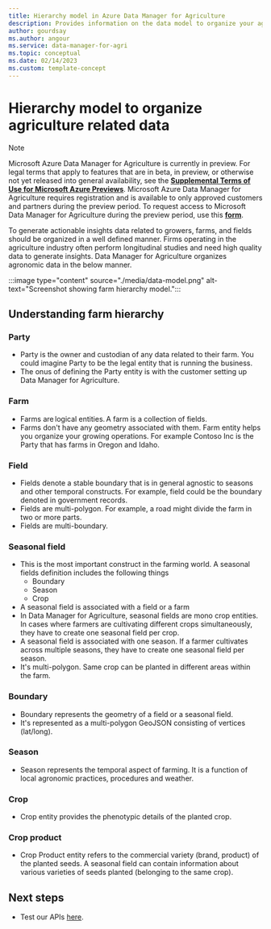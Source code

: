 ```yaml
---
title: Hierarchy model in Azure Data Manager for Agriculture 
description: Provides information on the data model to organize your agriculture data. 
author: gourdsay
ms.author: angour
ms.service: data-manager-for-agri
ms.topic: conceptual
ms.date: 02/14/2023
ms.custom: template-concept
---
```


# Hierarchy model to organize agriculture related data

> [!NOTE]
> Microsoft Azure Data Manager for Agriculture is currently in preview. For legal terms that apply to features that are in beta, in preview, or otherwise not yet released into general availability, see the [**Supplemental Terms of Use for Microsoft Azure Previews**](https://azure.microsoft.com/support/legal/preview-supplemental-terms/).
> Microsoft Azure Data Manager for Agriculture requires registration and is available to only approved customers and partners during the preview period. To request access to Microsoft Data Manager for Agriculture during the preview period, use this [**form**](https://aka.ms/agridatamanager).

To generate actionable insights data related to growers, farms, and fields should be organized in a well defined manner. Firms operating in the agriculture industry often perform longitudinal studies and need high quality data to generate insights. Data Manager for Agriculture  organizes agronomic data in the below manner.

:::image type="content" source="./media/data-model.png" alt-text="Screenshot showing farm hierarchy model.":::

## Understanding farm hierarchy

### Party  
* Party is the owner and custodian of any data related to their farm. You could imagine Party to be the legal entity that is running the business.  
* The onus of defining the Party entity is with the customer setting up Data Manager for Agriculture. 

### Farm
* Farms are logical entities. A farm is a collection of fields. 
* Farms don't have any geometry associated with them. Farm entity helps you organize your growing operations. For example Contoso Inc is the Party that has farms in Oregon and Idaho.

### Field
* Fields denote a stable boundary that is in general agnostic to seasons and other temporal constructs. For example, field could be the boundary denoted in government records.
* Fields are multi-polygon. For example, a road might divide the farm in two or more parts.
* Fields are multi-boundary.

### Seasonal field
* This is the most important construct in the farming world. A seasonal fields definition includes the following things
     * Boundary
     * Season 
     * Crop
* A seasonal field is associated with a field or a farm
* In Data Manager for Agriculture, seasonal fields are mono crop entities. In cases where farmers are cultivating different crops simultaneously, they have to create one seasonal field per crop.
* A seasonal field is associated with one season. If a farmer cultivates across multiple seasons, they have to create one seasonal field per season.
* It's multi-polygon. Same crop can be planted in different areas within the farm.


### Boundary
* Boundary represents the geometry of a field or a seasonal field.
* It's represented as a multi-polygon GeoJSON consisting of vertices (lat/long).

### Season
* Season represents the temporal aspect of farming. It is a function of local agronomic practices, procedures and weather.

### Crop
* Crop entity provides the phenotypic details of the planted crop.

### Crop product
* Crop Product entity refers to the commercial variety (brand, product) of the planted seeds. A seasonal field can contain information about various varieties of seeds planted (belonging to the same crop).

## Next steps

* Test our APIs [here](/rest/api/data-manager-for-agri).